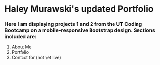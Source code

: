 # Haley Murawski's updated Portfolio

### Here I am displaying projects 1 and 2 from the UT Coding Bootcamp on a mobile-responsive Bootstrap design. Sections included are:

1. About Me
1. Portfolio
1. Contact for (not yet live)
